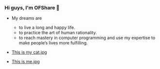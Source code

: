 ### Hi guys, I'm OFShare 👋

- My dreams are

  - to live a long and happy life.
  - to practice the art of human rationality.
  -  to reach mastery in computer programming and use my expertise to make people’s lives more fulfilling.
- [This is my cat.jpg](./my_cat.jpg)
- [This is me.jpg](./me.jpg)

<!--
**OFShare/OFShare** is a ✨ _special_ ✨ repository because its `README.md` (this file) appears on your GitHub profile.

Here are some ideas to get you started:

- 🔭 I’m currently working on ...
- 🌱 I’m currently learning ...
- 👯 I’m looking to collaborate on ...
- 🤔 I’m looking for help with ...
- 💬 Ask me about ...
- 📫 How to reach me: ...
- 😄 Pronouns: ...
- ⚡ Fun fact: ...
-->
